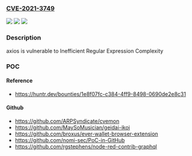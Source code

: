 ### [CVE-2021-3749](https://cve.mitre.org/cgi-bin/cvename.cgi?name=CVE-2021-3749)
![](https://img.shields.io/static/v1?label=Product&message=axios%2Faxios&color=blue)
![](https://img.shields.io/static/v1?label=Version&message=%3C%3D%200.21.1%20&color=brighgreen)
![](https://img.shields.io/static/v1?label=Vulnerability&message=CWE-1333%20Inefficient%20Regular%20Expression%20Complexity&color=brighgreen)

### Description

axios is vulnerable to Inefficient Regular Expression Complexity

### POC

#### Reference
- https://huntr.dev/bounties/1e8f07fc-c384-4ff9-8498-0690de2e8c31

#### Github
- https://github.com/ARPSyndicate/cvemon
- https://github.com/MaySoMusician/geidai-ikoi
- https://github.com/broxus/ever-wallet-browser-extension
- https://github.com/nomi-sec/PoC-in-GitHub
- https://github.com/rgstephens/node-red-contrib-graphql

